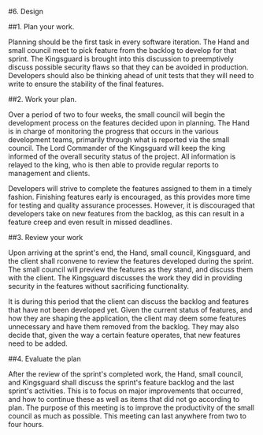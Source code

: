 #6. Design

##1. Plan your work.

Planning should be the first task in every software iteration. The Hand and small council meet to pick feature from the backlog to develop for that sprint. The Kingsguard is brought into this discussion to preemptively discuss possible security flaws so that they can be avoided in production. Developers should also be thinking ahead of unit tests that they will need to write to ensure the stability of the final features.

##2. Work your plan.

Over a period of two to four weeks, the small council will begin the development process on the features decided upon in planning. The Hand is in charge of monitoring the progress that occurs in the various development teams, primarily through what is reported via the small council. The Lord Commander of the Kingsguard will keep the king informed of the overall security status of the project. All information is relayed to the king, who is then able to provide regular reports to management and clients.

Developers will strive to complete the features assigned to them in a timely fashion. Finishing features early is encouraged, as this provides more time for testing and quality assurance processes. However, it is discouraged that developers take on new features from the backlog, as this can result in a feature creep and even result in missed deadlines.

##3. Review your work

Upon arriving at the sprint's end, the Hand, small council, Kingsguard, and the client shall rconvene to review the features developed during the sprint. The small council will preview the features as they stand, and discuss them with the client. The Kingsguard discusses the work they did in providing security in the features without sacrificing functionality.

It is during this period that the client can discuss the backlog and features that have not been developed yet. Given the current status of features, and how they are shaping the application, the client may deem some features unnecessary and have them removed from the backlog. They may also decide that, given the way a certain feature operates, that new features need to be added.

##4. Evaluate the plan

After the review of the sprint's completed work, the Hand, small council, and Kingsguard shall discuss the sprint's feature backlog and the last sprint's activities. This is to focus on major improvements that occurred, and how to continue these as well as items that did not go according to plan. The purpose of this meeting is to improve the productivity of the small council as much as possible. This meeting can last anywhere from two to four hours.